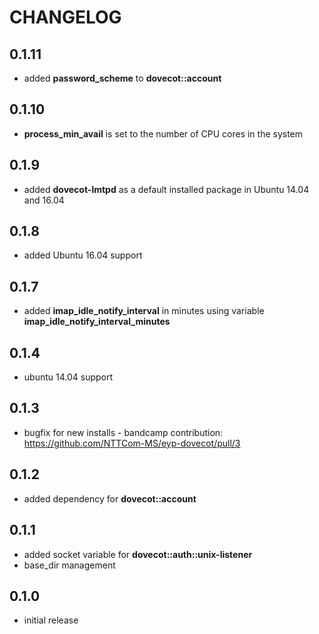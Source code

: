 # CHANGELOG

## 0.1.11

* added **password_scheme** to **dovecot::account**

## 0.1.10

* **process_min_avail** is set to the number of CPU cores in the system

## 0.1.9

* added **dovecot-lmtpd** as a default installed package in Ubuntu 14.04 and 16.04

## 0.1.8

* added Ubuntu 16.04 support

## 0.1.7

* added **imap_idle_notify_interval** in minutes using variable **imap_idle_notify_interval_minutes**

## 0.1.4

* ubuntu 14.04 support

## 0.1.3

* bugfix for new installs - bandcamp contribution: https://github.com/NTTCom-MS/eyp-dovecot/pull/3

## 0.1.2

* added dependency for **dovecot::account**

## 0.1.1

* added socket variable for **dovecot::auth::unix-listener**
* base_dir management

## 0.1.0

* initial release
